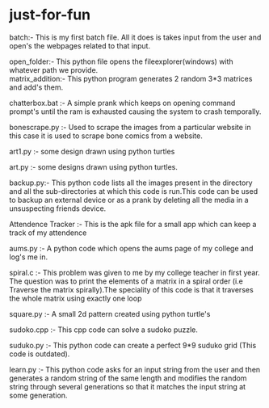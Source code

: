 # just-for-fun
batch:- This is my first batch file. All it does is takes input from the user and open's the webpages related to that input.

open_folder:- This python file opens the fileexplorer(windows) with whatever path we provide.                                              
matrix_addition:- This python program generates 2 random 3*3 matrices and add's them.

chatterbox.bat :- A simple prank which keeps on opening command prompt's until the ram is exhausted causing the system to crash temporally. 

bonescrape.py :- Used to scrape the images from a particular website in this case it is used to scrape bone comics from a website.

art1.py :- some design drawn using python turtles

art.py :- some designs drawn using python turtles.

backup.py:- This python code lists all the images present in the directory and all the sub-directories at which this code is run.This code can be used to backup an external device or as a prank by deleting all the media in a unsuspecting friends device.

Attendence Tracker :- This is the apk file for a small app which can keep a track of my attendence

aums.py :- A python code which opens the aums page of my college and log's me in. 

spiral.c :- This problem was given to me by my college teacher in first year. The question was to print the elements of a matrix in a spiral order (i.e Traverse the matrix spirally).The speciality of this code is that it traverses the whole matrix using exactly one loop

square.py :- A small 2d pattern created using python turtle's

sudoko.cpp :- This cpp code can solve a sudoko puzzle.

suduko.py :- This python code can create a perfect 9*9 suduko grid (This code is outdated).

learn.py :- This python code asks for an input string from the user and then generates a random string of the same length and modifies the random string through several generations so that it matches the input string at some generation.
